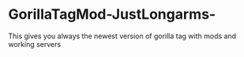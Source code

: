 # GorillaTagMod-JustLongarms-
This gives you always the newest version of gorilla tag with mods and working servers
